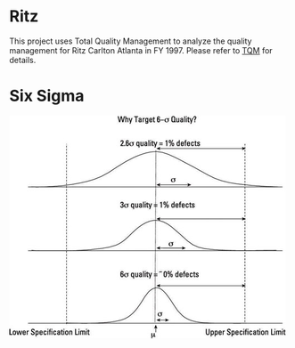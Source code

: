 # Ritz
This project uses Total Quality Management to analyze the quality management for Ritz Carlton Atlanta in FY 1997. Please refer to [TQM](https://github.com/zhaokw/Ritz/blob/master/TQM.ipynb) for details.

# Six Sigma
<img class="centered" src="https://github.com/zhaokw/Ritz/blob/master/images/sixSigma.jpg"/>
